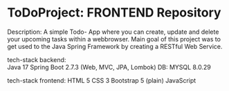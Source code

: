 # ToDoProject: FRONTEND Repository

Description:  A simple Todo- App where you can create, update and delete your upcoming tasks within a webbrowser.
              Main goal of this project was to get used to the Java Spring Framework by creating a RESTful Web Service.

tech-stack backend:        
              Java 17
              Spring Boot 2.7.3 (Web, MVC, JPA, Lombok)
              DB: MYSQL 8.0.29
              
tech-stack frontend: 
              HTML 5
              CSS 3
              Bootstrap 5
              (plain) JavaScript

